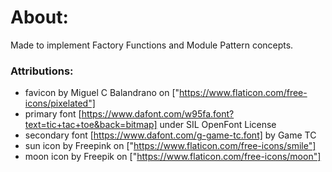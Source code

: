 # About:
Made to implement Factory Functions and Module Pattern concepts.


### Attributions:
- favicon by Miguel C Balandrano on ["https://www.flaticon.com/free-icons/pixelated"]
- primary font [https://www.dafont.com/w95fa.font?text=tic+tac+toe&back=bitmap] under SIL OpenFont License
- secondary font [https://www.dafont.com/g-game-tc.font] by Game TC
- sun icon by Freepink on ["https://www.flaticon.com/free-icons/smile"]
- moon icon by Freepik on ["https://www.flaticon.com/free-icons/moon"]